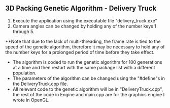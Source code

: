 3D Packing Genetic Algorithm - Delivery Truck
----------------------------------------------
1. Execute the application using the executable file "delivery_truck.exe"
2. Camera angles can be changed by holding any of the number keys 1 through 5.

**Note that due to the lack of multi-threading, the frame rate is tied to the speed of the genetic algorithm, 
therefore it may be necessary to hold any of the number keys for a prolonged period of time before they take effect.

- The algorithm is coded to run the genetic algorithm for 100 generations at a time and then restart with the same package list with a different population.
- The parameters of the algorithm can be changed using the "#define"s in the DeliveryTruck.cpp file.
- All relevant code to the genetic algorithm will be in "DeliveryTruck.cpp", the rest of the code in Engine and main.cpp are for the graphics engine I wrote in OpenGL.
